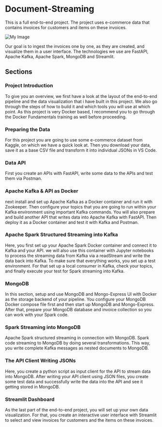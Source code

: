 # Document-Streaming

This is a full end-to-end  project. The project uses e-commerce data that contains invoices for customers and items on these invoices.

![My Image]([https://github.com/ansel9618/Document-Streaming/blob/main/images/github_doc_streaming.png])

Our goal is to ingest the invoices one by one, as they are created, and visualize them in a user interface. The technologies we use are FastAPI, Apache Kafka, Apache Spark, MongoDB and Streamlit.

## Sections
### Project Introduction
To give you an overview, we first have a look at the layout of the end-to-end pipeline and the data visualization that i have  built in this project. We also go through the steps of how to build it and which tools you will use at which point. As this project is very Docker based, I recommend you to go through the Docker Fundamentals training as well before proceeding.

### Preparing the Data
For this project you are going to use some e-commerce dataset from Kaggle, on which we have a quick look at. Then you download your data, save it as a base CSV file and transform it into individual JSONs in VS Code.

### Data API
First you create an APIs with FastAPI, write some data to the APIs and test them via Postman.

### Apache Kafka & API as Docker
next install and set up Apache Kafka as a Docker container and run it with Zookeeper. Then  configure your topics that you are going to run within your Kafka environment using important Kafka commands.
You will also prepare and build another API that writes data into Apache Kafka with FastAPI. Then  deploy it as a Docker container and test it with Kafka and Postman.

### Apache Spark Structured Streaming into Kafka
Here, you first set up your Apache Spark Docker container and connect it to Kafka and your API. we will also use this container with Jupyter notebooks to process the streaming data from Kafka via a readStream and write the data back into Kafka.
To make sure that everything works, you set up a test environment. For that set up a local consumer in Kafka, check your topics, and finally execute your test for Spark streaming into Kafka.

### MongoDB
In this section, setup and use MongoDB and Mongo-Express UI with Docker as the storage backend of your pipeline. You configure your MongoDB Docker compose file first and then start up MongoDB and Mongo-Express. After that,  prepare your MongoDB database and invoice collection so you can work with your Spark code.

### Spark Streaming into MongoDB
Apache Spark structured streaming in connection with MongoDB. Spark code streaming to MongoDB by doing several transformations. This way, you  write complete Kafka messages as nested documents to MongoDB.

### The API Client Writing JSONs
Here, you create a python script as input client for the API to stream data into MongoDB. After writing your API client using JSON files, you create some test data and successfully write the data into the API and see it getting stored in MongoDB. 

### Streamlit Dashboard
As the last part of the end-to-end project, you will set up your own data visualization. For that, you create an interactive user interface with Streamlit to select and view invoices for customers and the items on these invoices.
